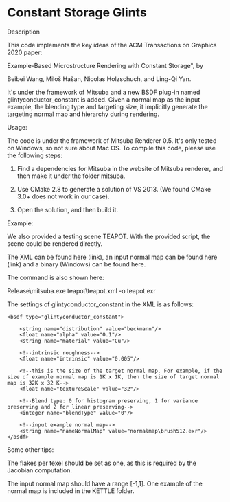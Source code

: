 # Constant Storage Glints

Description

This code implements the key ideas of the ACM Transactions on Graphics 2020 paper:

Example-Based Microstructure Rendering with Constant Storage", by

Beibei Wang, Miloš Hašan, Nicolas Holzschuch, and Ling-Qi Yan.

It's under the framework of Mitsuba and a new BSDF plug-in named glintyconductor_constant is added. Given a normal map as the input example, the blending type and targeting size, it implicitly generate the targeting normal map and hierarchy during rendering. 

Usage:

The code is under the framework of Mitsuba Renderer 0.5. It's only tested on Windows, so not sure about Mac OS. To compile this code, please use the following steps:

1. Find a dependencies for Mitsuba in the website of Mitsuba renderer, and then make it under the folder mitsuba.

2. Use CMake 2.8 to generate a solution of VS 2013. (We found CMake 3.0+ does not work in our case). 

3. Open the solution, and then build it. 


Example:

We also provided a testing scene TEAPOT. With the provided script, the scene could be rendered directly.

The XML can be found here (link), an input normal map can be found here (link) and a binary (Windows) can be found here. 

The command is also shown here:

Release\mitsuba.exe teapot\teapot.xml -o teapot.exr


The settings of glintyconductor_constant in the XML is as follows:

	<bsdf type="glintyconductor_constant">
		
		<string name="distribution" value="beckmann"/>
		<float name="alpha" value="0.1"/>
		<string name="material" value="Cu"/>

		<!--intrinsic roughness-->
		<float name="intrinsic" value="0.005"/>

		<!--this is the size of the target normal map. For example, if the size of example normal map is 1K x 1K, then the size of target normal map is 32K x 32 K-->
		<float name="textureScale" value="32"/>

		<!--Blend type: 0 for histogram preserving, 1 for variance preserving and 2 for linear preserving-->
		<integer name="blendType" value="0"/>  
		
		<!--input example normal map-->
		<string name="nameNormalMap" value="normalmap\brush512.exr"/>
	</bsdf> 

Some other tips:

The flakes per texel should be set as one, as this is required by the Jacobian computation. 

The input normal map should have a range [-1,1]. One example of the normal map is included in the KETTLE folder.


